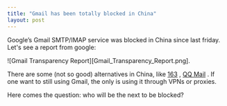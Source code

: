 ```yaml
---
title: "Gmail has been totally blocked in China"
layout: post
---
```


Google’s Gmail SMTP/IMAP service was blocked in China since last friday. Let's see a report from google:

![Gmail Transparency Report][Gmail_Transparency_Report.png].

There are some (not so good) alternatives in China, like [163](http://mail.163.com/) , [QQ Mail](https://mail.qq.com) . If one want to still using Gmail, the only is using it through VPNs or proxies.

Here comes the question: who will be the next to be blocked?
